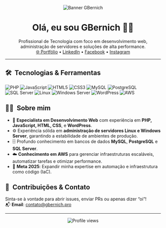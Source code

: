 <p align="center">
  <img src="https://raw.githubusercontent.com/gbernichpro/gbernichpro/main/assets/banner.gif" alt="Banner GBernich">
</p>

<h1 align="center">Olá, eu sou <strong>GBernich</strong> 👨‍💻</h1>

<p align="center">
  Profissional de Tecnologia com foco em desenvolvimento web, administração de servidores e soluções de alta performance. </br> 
  <a href="https://gbernich.pro">🌐 Portfólio</a> •
  <a href="https://linkedin.com/in/gbernich">LinkedIn</a> •
  <a href="https://facebook.com/gbernich">Facebook</a> •
  <a href="https://instagram.com/gbernich">Instagram</a>
</p>

---

## 🛠️ &nbsp;Tecnologias & Ferramentas
<!-- Use badges para as tecnologias que você domina -->
![PHP](https://img.shields.io/badge/-PHP-777BB4?logo=php&logoColor=fff)
![JavaScript](https://img.shields.io/badge/-JavaScript-F7DF1E?logo=javascript&logoColor=000)
![HTML5](https://img.shields.io/badge/-HTML5-E34F26?logo=html5&logoColor=fff)
![CSS3](https://img.shields.io/badge/-CSS3-1572B6?logo=css3)
![MySQL](https://img.shields.io/badge/-MySQL-4479A1?logo=mysql&logoColor=fff)
![PostgreSQL](https://img.shields.io/badge/-PostgreSQL-4169E1?logo=postgresql&logoColor=fff)
![SQL Server](https://img.shields.io/badge/-SQL%20Server-CC2927?logo=microsoftsqlserver&logoColor=fff)
![Linux](https://img.shields.io/badge/-Linux-000000?logo=linux&logoColor=fff)
![Windows Server](https://img.shields.io/badge/-Windows%20Server-00A4EF?logo=microsoftwindows&logoColor=fff)
![WordPress](https://img.shields.io/badge/-WordPress-21759B?logo=wordpress&logoColor=fff)
![AWS](https://img.shields.io/badge/-AWS-FF9900?logo=amazonaws&logoColor=fff)

## 👨‍💻 &nbsp;Sobre mim
- 🚀 **Especialista em Desenvolvimento Web** com experiência em **PHP, JavaScript, HTML, CSS**, e **WordPress**.
- ⚙️ Experiência sólida em **administração de servidores Linux e Windows Server**, garantindo a estabilidade de ambientes de produção.
- 🗄️ Profundo conhecimento em bancos de dados **MySQL**, **PostgreSQL** e **SQL Server**.
- ☁️ **Conhecimento em AWS** para gerenciar infraestruturas escaláveis, automatizar tarefas e otimizar performance.
- 🎯 **Meta 2025**: Expandir minha expertise em automação e infraestrutura como código (IaC).

## 🤝 &nbsp;Contribuições & Contato
Sinta-se à vontade para abrir issues, enviar PRs ou apenas dizer “oi”!  
📬 **Email**: contato@gbernich.pro  

---

<p align="center">
  <img src="https://komarev.com/ghpvc/?username=gbernichpro&style=flat-square&color=blue" alt="Profile views" />
</p>


